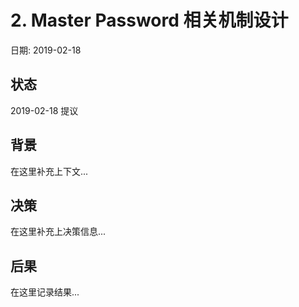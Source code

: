 # 2. Master Password 相关机制设计

日期: 2019-02-18

## 状态

2019-02-18 提议

## 背景

在这里补充上下文...

## 决策

在这里补充上决策信息...

## 后果

在这里记录结果...

